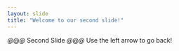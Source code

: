 ```yaml
---
layout: slide
title: "Welcome to our second slide!"
---
```

*@*@*@* Second Slide *@*@*@*
Use the left arrow to go back!
